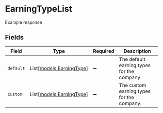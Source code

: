 # EarningTypeList

Example response


## Fields

| Field                                                | Type                                                 | Required                                             | Description                                          |
| ---------------------------------------------------- | ---------------------------------------------------- | ---------------------------------------------------- | ---------------------------------------------------- |
| `default`                                            | List[[models.EarningType](../models/earningtype.md)] | :heavy_minus_sign:                                   | The default earning types for the company.           |
| `custom`                                             | List[[models.EarningType](../models/earningtype.md)] | :heavy_minus_sign:                                   | The custom earning types for the company.            |